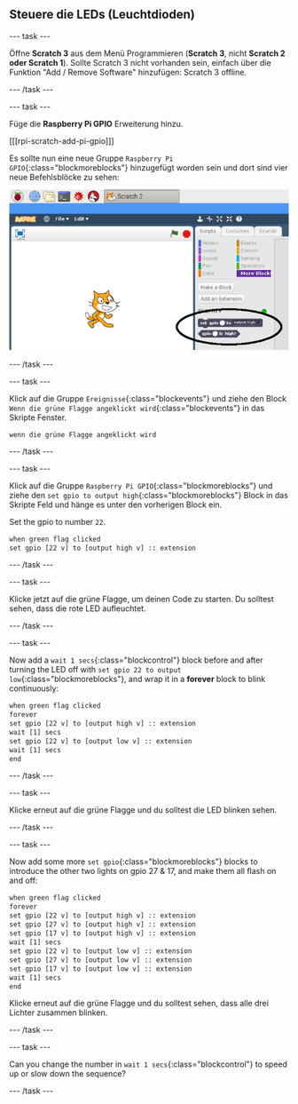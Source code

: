 ## Steuere die LEDs (Leuchtdioden)

\--- task \---

Öffne **Scratch 3** aus dem Menü Programmieren (**Scratch 3**, nicht **Scratch 2 oder Scratch 1**). Sollte Scratch 3 nicht vorhanden sein, einfach über die Funktion "Add / Remove Software" hinzufügen: Scratch 3 offline.

\--- /task \---

\--- task \---

Füge die **Raspberry Pi GPIO** Erweiterung hinzu.

[[[rpi-scratch-add-pi-gpio]]]

Es sollte nun eine neue Gruppe `Raspberry Pi GPIO`{:class="blockmoreblocks"} hinzugefügt worden sein und dort sind vier neue Befehlsblöcke zu sehen:

![pi gpio blocks in ](images/scratch2-1-annotated.png)

\--- /task \---

\--- task \---

Klick auf die Gruppe `Ereignisse`{:class="blockevents"} und ziehe den Block `Wenn die grüne Flagge angeklickt wird`{:class="blockevents"} in das Skripte Fenster.

```blocks
wenn die grüne Flagge angeklickt wird
```

\--- /task \---

\--- task \---

Klick auf die Gruppe `Raspberry Pi GPIO`{:class="blockmoreblocks"} und ziehe den `set gpio to output high`{:class="blockmoreblocks"} Block in das Skripte Feld und hänge es unter den vorherigen Block ein.

Set the gpio to number `22`.

```blocks
when green flag clicked
set gpio [22 v] to [output high v] :: extension
```

\--- /task \---

\--- task \---

Klicke jetzt auf die grüne Flagge, um deinen Code zu starten. Du solltest sehen, dass die rote LED aufleuchtet.

\--- /task \---

\--- task \---

Now add a `wait 1 secs`{:class="blockcontrol"} block before and after turning the LED off with `set gpio 22 to output low`{:class="blockmoreblocks"}, and wrap it in a **forever** block to blink continuously:

```blocks
when green flag clicked
forever
set gpio [22 v] to [output high v] :: extension
wait [1] secs
set gpio [22 v] to [output low v] :: extension
wait [1] secs
end
```

\--- /task \---

\--- task \---

Klicke erneut auf die grüne Flagge und du solltest die LED blinken sehen.

\--- /task \---

\--- task \---

Now add some more `set gpio`{:class="blockmoreblocks"} blocks to introduce the other two lights on gpio 27 & 17, and make them all flash on and off:

```blocks
when green flag clicked
forever
set gpio [22 v] to [output high v] :: extension
set gpio [27 v] to [output high v] :: extension
set gpio [17 v] to [output high v] :: extension
wait [1] secs
set gpio [22 v] to [output low v] :: extension
set gpio [27 v] to [output low v] :: extension
set gpio [17 v] to [output low v] :: extension
wait [1] secs
end
```

Klicke erneut auf die grüne Flagge und du solltest sehen, dass alle drei Lichter zusammen blinken.

\--- /task \---

\--- task \---

Can you change the number in `wait 1 secs`{:class="blockcontrol"} to speed up or slow down the sequence?

\--- /task \---
